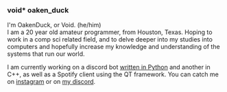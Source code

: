 ### void* oaken_duck
I'm OakenDuck, or Void. (he/him)\
I am a 20 year old amateur programmer, from Houston, Texas.
Hoping to work in a comp sci related field, and to delve deeper into my studies into computers and hopefully increase my knowledge and understanding of the systems that run our world.

I am currently working on a discord bot [written in Python](https://discord.com/voidoakenduck/Praestes) and another in C++, as well as a Spotify client using the QT framework. You can catch me on [instagram](https://instagram.com/void_ptr_?igshid=fu3o42p0rni1) or on [my discord](https://discord.gg/5d7BzA6pWa).

<!--
**voidoakenduck/voidoakenduck** is a ✨ _special_ ✨ repository because its `README.md` (this file) appears on your GitHub profile.

Here are some ideas to get you started:

- 🔭 I’m currently working on ...
- 🌱 I’m currently learning ...
- 👯 I’m looking to collaborate on ...
- 🤔 I’m looking for help with ...
- 💬 Ask me about ...
- 📫 How to reach me: ...
- 😄 Pronouns: ...
- ⚡ Fun fact: ...
-->
